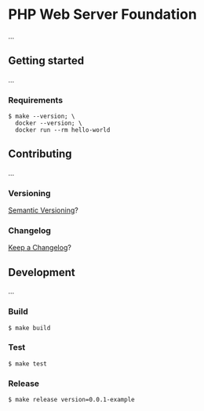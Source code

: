 PHP Web Server Foundation
===

...

## Getting started

...

### Requirements

```
$ make --version; \
  docker --version; \
  docker run --rm hello-world
```

## Contributing

...

### Versioning

[Semantic Versioning](http://semver.org/)?

### Changelog

[Keep a Changelog](https://keepachangelog.com/)?

## Development

...

### Build

```
$ make build
```

### Test

```
$ make test
```

### Release

```
$ make release version=0.0.1-example
```
